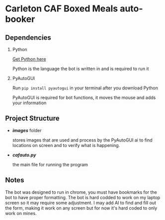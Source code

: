 # Carleton CAF Boxed Meals auto-booker

## Dependencies

1. Python

   [Get Python here](https://www.python.org/downloads/)

   Python is the language the bot is written in and is required to run it

2. PyAutoGUI

   Run `pip install pyautogui` in your terminal after you download Python

   PyAutoGUI is required for bot functions, it moves the mouse and adds your information

## Project Structure

- **_images_** folder

  stores images that are used and process by the PyAutoGUI ai to find locations on screen and to verify what is happening.

- **_cafauto.py_**

  the main file for running the program

## Notes

The bot was designed to run in chrome, you must have bookmarks for the bot to have proper formatting.
The bot is hard codded to work on my laptop screen so it may require some adjustment.
I may add AI to find and fill out the form, making it work on any screen but for now it's hard coded to only work on mines.
